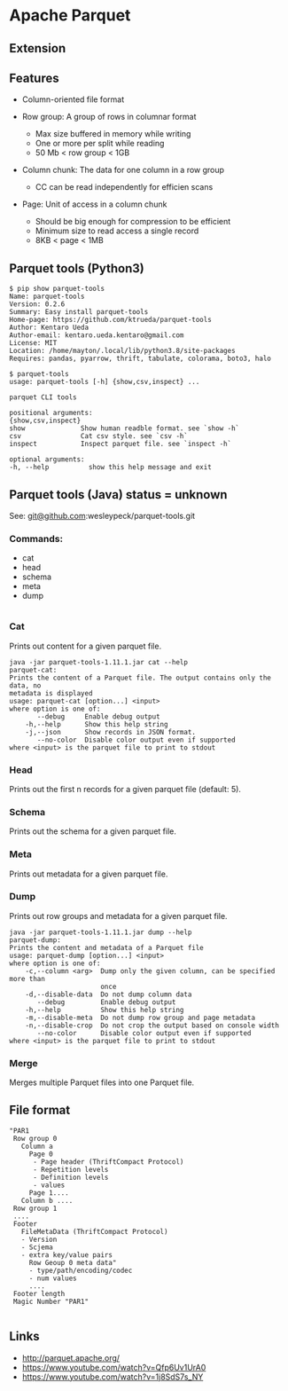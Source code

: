 # Apache Parquet

## Extension



## Features

* Column-oriented file format
* Row group: A group of rows in columnar format
  * Max size buffered in memory while writing
  * One or more per split while reading
  * 50 Mb < row group < 1GB

* Column chunk: The data for one column in a row group
  * CC can be read independently for efficien scans

* Page: Unit of access in a column chunk
  * Should be big enough for compression to be efficient
  * Minimum size to read access a single record  
  * 8KB < page < 1MB  

## Parquet tools (Python3)

```
$ pip show parquet-tools
Name: parquet-tools
Version: 0.2.6
Summary: Easy install parquet-tools
Home-page: https://github.com/ktrueda/parquet-tools
Author: Kentaro Ueda
Author-email: kentaro.ueda.kentaro@gmail.com
License: MIT
Location: /home/mayton/.local/lib/python3.8/site-packages
Requires: pandas, pyarrow, thrift, tabulate, colorama, boto3, halo
```

```
$ parquet-tools
usage: parquet-tools [-h] {show,csv,inspect} ...

parquet CLI tools

positional arguments:
{show,csv,inspect}
show              Show human readble format. see `show -h`
csv               Cat csv style. see `csv -h`
inspect           Inspect parquet file. see `inspect -h`

optional arguments:
-h, --help          show this help message and exit
```
## Parquet tools (Java) status = unknown

See: git@github.com:wesleypeck/parquet-tools.git

### Commands:
* cat
* head
* schema
* meta
* dump

```

```

### Cat

Prints out content for a given parquet file.
```
java -jar parquet-tools-1.11.1.jar cat --help
parquet-cat:
Prints the content of a Parquet file. The output contains only the data, no
metadata is displayed
usage: parquet-cat [option...] <input>
where option is one of:
       --debug     Enable debug output
    -h,--help      Show this help string
    -j,--json      Show records in JSON format.
       --no-color  Disable color output even if supported
where <input> is the parquet file to print to stdout
```

### Head

Prints out the first n records for a given parquet file (default: 5).

### Schema

Prints out the schema for a given parquet file.

### Meta

Prints out metadata for a given parquet file.

### Dump

  Prints out row groups and metadata for a given parquet file.

```
java -jar parquet-tools-1.11.1.jar dump --help
parquet-dump:
Prints the content and metadata of a Parquet file
usage: parquet-dump [option...] <input>
where option is one of:
    -c,--column <arg>  Dump only the given column, can be specified more than
                       once
    -d,--disable-data  Do not dump column data
       --debug         Enable debug output
    -h,--help          Show this help string
    -m,--disable-meta  Do not dump row group and page metadata
    -n,--disable-crop  Do not crop the output based on console width
       --no-color      Disable color output even if supported
where <input> is the parquet file to print to stdout

```

### Merge

  Merges multiple Parquet files into one Parquet file.

## File format

```
"PAR1
 Row group 0
   Column a
     Page 0
      - Page header (ThriftCompact Protocol)
      - Repetition levels
      - Definition levels
      - values
     Page 1....
   Column b ....  
 Row group 1
 ....
 Footer
   FileMetaData (ThriftCompact Protocol)
   - Version
   - Scjema
   - extra key/value pairs
     Row Geoup 0 meta data"
     - type/path/encoding/codec
     - num values
     ....
 Footer length
 Magic Number "PAR1"    


```

## Links

* http://parquet.apache.org/
* https://www.youtube.com/watch?v=Qfp6Uv1UrA0
* https://www.youtube.com/watch?v=1j8SdS7s_NY
